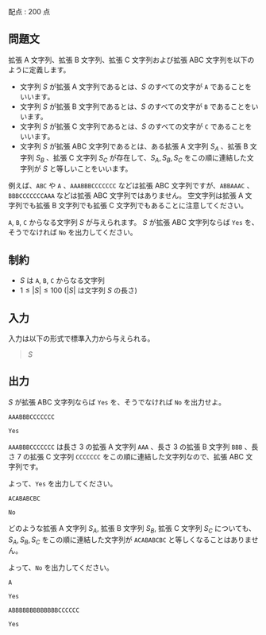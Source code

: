 配点 : $200$ 点

## 問題文

拡張 A 文字列、拡張 B 文字列、拡張 C 文字列および拡張 ABC 文字列を以下のように定義します。

- 文字列 $S$ が拡張 A 文字列であるとは、$S$ のすべての文字が `A` であることをいいます。
- 文字列 $S$ が拡張 B 文字列であるとは、$S$ のすべての文字が `B` であることをいいます。
- 文字列 $S$ が拡張 C 文字列であるとは、$S$ のすべての文字が `C` であることをいいます。
- 文字列 $S$ が拡張 ABC 文字列であるとは、ある拡張 A 文字列 $S _ A$ 、拡張 B 文字列 $S _ B$ 、拡張 C 文字列 $S _ C$ が存在して、$S _ A,S _ B,S _ C$ をこの順に連結した文字列が $S$ と等しいことをいいます。

例えば、`ABC` や `A` 、`AAABBBCCCCCCC` などは拡張 ABC 文字列ですが、`ABBAAAC` 、`BBBCCCCCCCAAA` などは拡張 ABC 文字列ではありません。
空文字列は拡張 A 文字列でも拡張 B 文字列でも拡張 C 文字列でもあることに注意してください。

`A`, `B`, `C` からなる文字列 $S$ が与えられます。
$S$ が拡張 ABC 文字列ならば `Yes` を、そうでなければ `No` を出力してください。

## 制約

- $S$ は `A`, `B`, `C` からなる文字列
- $1\leq|S|\leq 100\ (|S|$ は文字列 $S$ の長さ$)$

## 入力

入力は以下の形式で標準入力から与えられる。

> $S$

## 出力

$S$ が拡張 ABC 文字列ならば `Yes` を、そうでなければ `No` を出力せよ。

```input1
AAABBBCCCCCCC
```

```output1
Yes
```

`AAABBBCCCCCCC` は長さ $3$ の拡張 A 文字列 `AAA` 、長さ $3$ の拡張 B 文字列 `BBB` 、長さ $7$ の拡張 C 文字列 `CCCCCCC` をこの順に連結した文字列なので、拡張 ABC 文字列です。

よって、`Yes` を出力してください。

```input2
ACABABCBC
```

```output2
No
```

どのような拡張 A 文字列 $S _ A,$ 拡張 B 文字列 $S _ B,$ 拡張 C 文字列 $S _ C$ についても、$S _ A,S _ B,S _ C$ をこの順に連結した文字列が `ACABABCBC` と等しくなることはありません。

よって、`No` を出力してください。

```input3
A
```

```output3
Yes
```

```input4
ABBBBBBBBBBBBBCCCCCC
```

```output4
Yes
```